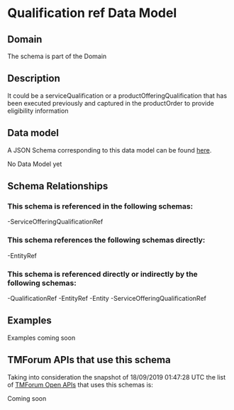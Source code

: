 # Qualification ref Data Model

## Domain

The  schema is part of the  Domain

## Description

It could be a serviceQualification or a productOfferingQualification that has been executed previously and captured in the productOrder to provide eligibility information

## Data model

A JSON Schema corresponding to this data model can be found
[here](https://github.com/tmforum-rand/schemas/blob/master/Common/QualificationRef.schema.json).

No Data Model yet

## Schema Relationships

### This schema is referenced in the following schemas:

-ServiceOfferingQualificationRef

### This schema references the following schemas directly:

-EntityRef

### This schema is referenced directly or indirectly by the following schemas:

-QualificationRef
-EntityRef
-Entity
-ServiceOfferingQualificationRef



## Examples

Examples coming soon

## TMForum APIs that use this schema

Taking into consideration the snapshot of 18/09/2019 01:47:28 UTC the list of [TMForum Open APIs](https://www.tmforum.org/open-apis/) that uses this schemas is:

Coming soon